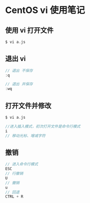 # CentOS vi 使用笔记

## 使用 vi 打开文件
```c
$ vi a.js
```

## 退出 vi
```c
// 退出 不保存
:q

// 退出 并保存
:wq
```

## 打开文件并修改
```c
$ vi a.js

//进入插入模式，初次打开文件是命令行模式
i  
// 移动光标、增减字符
```

## 撤销
```c
// 进入命令行模式
ESC
// 行撤销
U
// 撤销
u
// 回退
CTRL + R

```